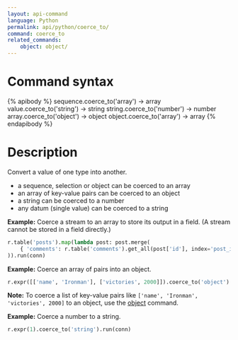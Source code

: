 ```yaml
---
layout: api-command
language: Python
permalink: api/python/coerce_to/
command: coerce_to
related_commands:
    object: object/
---
```


# Command syntax #

{% apibody %}
sequence.coerce_to('array') &rarr; array
value.coerce_to('string') &rarr; string
string.coerce_to('number') &rarr; number
array.coerce_to('object') &rarr; object
object.coerce_to('array') &rarr; array
{% endapibody %}

# Description #

Convert a value of one type into another.

* a sequence, selection or object can be coerced to an array
* an array of key-value pairs can be coerced to an object
* a string can be coerced to a number
* any datum (single value) can be coerced to a string

__Example:__ Coerce a stream to an array to store its output in a field. (A stream cannot be stored in a field directly.)

```py
r.table('posts').map(lambda post: post.merge(
    { 'comments': r.table('comments').get_all(post['id'], index='post_id').coerce_to('array') }
)).run(conn)
```

__Example:__ Coerce an array of pairs into an object.

```py
r.expr([['name', 'Ironman'], ['victories', 2000]]).coerce_to('object').run(conn)
```

__Note:__ To coerce a list of key-value pairs like `['name', 'Ironman', 'victories', 2000]` to an object, use the [object](/api/python/object) command.

__Example:__ Coerce a number to a string.

```py
r.expr(1).coerce_to('string').run(conn)
```

